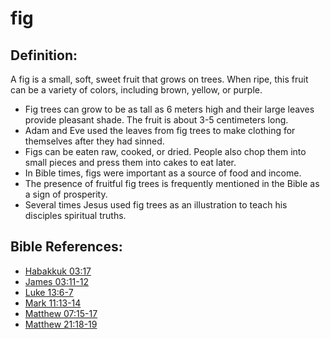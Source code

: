 # fig #

## Definition: ##

A fig is a small, soft, sweet fruit that grows on trees. When ripe, this fruit can be a variety of colors, including brown, yellow, or purple.

* Fig trees can grow to be as tall as 6 meters high and their large leaves provide pleasant shade. The fruit is about 3-5 centimeters long.
* Adam and Eve used the leaves from fig trees to make clothing for themselves after they had sinned.
* Figs can be eaten raw, cooked, or dried. People also chop them into small pieces and press them into cakes to eat later.
* In Bible times, figs were important as a source of food and income.
* The presence of fruitful fig trees is frequently mentioned in the Bible as a sign of prosperity.
* Several times Jesus used fig trees as an illustration to teach his disciples spiritual truths.

## Bible References: ##

* [Habakkuk 03:17](en/tn/hab/help/03/17)
* [James 03:11-12](en/tn/jas/help/03/11)
* [Luke 13:6-7](en/tn/luk/help/13/06)
* [Mark 11:13-14](en/tn/mrk/help/11/13)
* [Matthew 07:15-17](en/tn/mat/help/07/15)
* [Matthew 21:18-19](en/tn/mat/help/21/18)